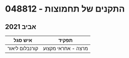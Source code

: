 # 048812 - התקנים של תחמוצות

## אביב 2021

| איש סגל | תפקיד |
| ---- | ---- |
| קורנבלום ליאור | מרצה - אחראי מקצוע |

